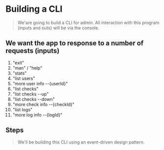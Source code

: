 # Building a CLI

> We'are going to build a CLI for admin. All interaction with this program (inputs and outs) will be via the console.

## We want the app to response to a number of requests (inputs)

1. "exit"
2. "man" / "help"
3. "stats"
4. "list users"
5. "more user info --{userId}"
6. "list checks"
7. "list checks --up"
8. "list checks --down"
9. "more check info --{checkId}"
10. "list logs"
11. "more log info --{logId}"

## Steps
> We'll be building this CLI using an event-driven design pattern.